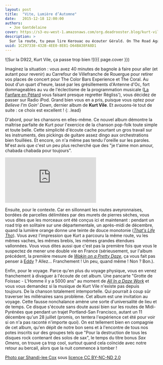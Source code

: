 ```yaml
---
layout: post
title:  "Vite, Lumière d’Automne"
date:   2015-12-18 12:00:00
authors: 
  - Joe Gantdelaine
cover: https://s3-eu-west-1.amazonaws.com/org.deadrooster.blog/kurt-vile.jpg
description: >
  Sur la route, tu peux lire Kerouac ou écouter Gérald. On The Road Again, tu peux passer du Lavilliers ou du Canned Head. Mais sur la D922, Kurt Vile, ça passe trop bien !
uuid: 1C297338-432B-4EE0-8E81-D64BA38FA8D1
---
```


![Sur la D922, Kurt Vile, ça passe trop bien !]({{ page.cover }})

Imaginez la situation : vous avez 40 minutes de bagnole à faire pour aller (et autant pour revenir) au Carrefour de Villefranche de Rouergue pour retirer vos places de concert pour The Color Bars Experience et The Coral. Au bout d'un quart d'heure, lassé par les grésillements d'Antenne d'Oc, fort dommageables au vu de l'éclectisme de la programmation musicale ([La Fanfare en Pétard]( https://www.youtube.com/watch?v=3K41xa6qaEM) vous faisant presque regretter Régliss'), vous décidez de passer sur Radio iPod. Grand bien vous en a pris, puisque vous optez pour *Believe I'm Goin' Down*, dernier album de **Kurt Vile**. Et avouons-le tout de suite : ce choix est excellent !
{: .lead}

D'abord, pour les chansons en elles-même. Ce nouvel album démontre la maîtrise parfaite de Kurt pour l'exercice de la chanson pop-folk toute simple et toute belle. Cette simplicité d'écoute cache pourtant un gros travail sur les instruments, des pickings de guitare assez dingo aux orchestrations bien fouillées. Et encore, on n'a même pas tendu l'oreille sur les paroles. M'est avis que c'est un peu plus recherché que des "je t'aime mon amour, chabada chabada pour toujours".

<div class="embed-responsive embed-responsive-16by9">
  <iframe class="embed-responsive-item" src="https://www.youtube.com/embed/659pppwniXA" frameborder="0"></iframe>  
</div>

Ensuite, pour le contexte. Car en sillonnant les routes aveyronnaises, bordées de parcelles délimitées par des murets de pierres sèches, vous vous dites que les morceaux ont été conçus ici et maintenant : pendant un road trip en solitaire sur une départementale, un après-midi de décembre, quand la lumière orange donne une teinte de douce monotonie ([*That's Life Tho*](https://open.spotify.com/track/4oyrDChQhPh8C4Uys2MWl7)). Vous avez l'impression que Kurt a parcouru la même route, vu les mêmes vaches, les mêmes brebis, les mêmes grandes étendues vallonnées. Vous vous dites aussi que c'est pas la première fois que vous le suspectez de mener une double vie en France (sérieusement, sur l'album précédent, la première mesure de [*Wakin on a Pretty Daze*](https://open.spotify.com/track/3cSlU4ZH4wzb5pM7wI1k3f), ça vous fait pas penser à [Eddy](https://www.youtube.com/watch?v=gPwRRSmRC6k) ?  Allez... Franchement ! Un peu, quand même ! Non ? Bon.).

Enfin, pour le voyage. Parce qu'en plus du voyage physique, vous en venez franchement à divaguer à l'écoute de cet album. Une pancarte "Grotte de Foissac - L'Homme il y a 5000 ans" au moment de [*All In a Daze Work*](https://open.spotify.com/track/5TPGNQ5YIuc9ssbY0MCTtW) et vous vous demandez si la musique de Kurt Vile n'existe pas depuis toujours. De la chanson totalement intemportelle. Qui pourrait à coup sûr traverser les millénaires sans problème. Cet album est une invitation au voyage. Cette fausse nonchalance amène une sorte d'universalité de lieu et de temps. Ce disque s'écoute sans doute aussi bien sur les routes de Midi-Pyrénées que pendant un trajet Portland-San Francisco, autant un 11 décembre qu'un 28 juillet (promis, on tentera l'expérience cet été pour voir si on n'a pas raconté n'importe quoi). On est tellement bien en compagnie de cet album, qu'en dépit de notre bon sens et à l'encontre de tous nos potes inscrits sur des groupes tels que "Pour la destruction de tous les disques rock contenant des solos de sax", le temps du titre bonus *Sax Omens*, on trouve ça trop cool, surtout quand cela coïncide avec notre retour au bercail, alors que la nuit commence à tomber !

[Photo par Shandi-lee Cox](https://flic.kr/p/gzEN95) sous [licence CC BY-NC-ND 2.0](https://creativecommons.org/licenses/by-nc-nd/2.0/)

